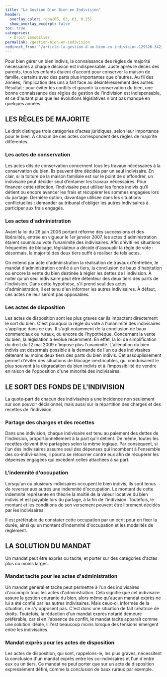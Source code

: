 ```yaml
---
title: "La Gestion D'un Bien en Indivision"
header:
  overlay_color: rgba(65, 63, 63, 0.25)
  show_overlay_excerpt: false
toc: true
categories:
  - Droit immobilier
permalink: /gestion-bien-en-indivision  
redirect_from: "/article-la-gestion-d-un-bien-en-indivision.129526.3423.html"
---
```

Pour bien gérer un bien indivis, la connaissance des règles de majorité nécessaires à chaque décision est indispensable.
Juste après le décès des parents, tous les enfants étaient d'accord pour conserver la maison de famille, certains avec des parts plus importantes que d'autres. Au fil des années, l'implication des uns a fait face au désintéressement des autres. Résultat : pour éviter les conflits et garantir la conservation du bien, une bonne connaissance des règles de gestion de l'indivision est indispensable, et ce d'autant plus que les évolutions législatives n'ont pas manqué en quelques années.
## LES RÈGLES DE MAJORITE
Le droit distingue trois catégories d'actes juridiques, selon leur importance pour le bien. À chacun de ces actes correspondent des règles de majorité différentes.
### Les actes de conservation
Les actes dits de conservation concernent tous les travaux nécessaires à la conservation du bien. Ils peuvent être décidés par un seul indivisaire. En clair, si la toiture de la maison familiale est sur le point de s'effondrer, un indivisaire peut décider seul d'entamer les travaux nécessaires. Pour financer cette réfection, l'indivisaire peut utiliser les fonds indivis qu'il détient ou encore avancer les frais et récupérer les sommes engagées lors du partage. Dernière option, davantage utilisée dans les situations conflictuelles : demander au tribunal d'obliger les autres indivisaires à participer aux frais engagés.
### Les actes d'administration
Avant la loi du 26 juin 2006 portant réforme des successions et des libéralités, entrée en vigueur le 1er janvier 2007, les actes d'administration étaient soumis au vote l'unanimité des indivisaires. Afin d'éviti les situations fréquentes de blocage, législateur a décidé d'assouplir la règle de vote : désormais, la majorité des deux tiers suffit à réaliser de tels actes.

On entend par acte d'administration la réalisation de travaux d'entretien, le mandat d'administration confié à un tiers, la conclusion de baux d'habitation ou encore la vente du bien destinée à régler les dettes de l'indivision. À noter qu'un seul indivisaire peut être détenteur des deux tiers des parts de l'indivision. Dans cette hypothèse, s'il prend seul des actes d'administration, il est tenu d'en informer les autres indivisaires. À défaut, ces actes ne leur seront pas opposables.
### Les actes de disposition
Les actes de disposition sont les plus graves car ils impactent directement le sort du bien. C'est pourquoi la règle du vote à l'unanimité des indivisaires s'applique dans ce cas. Il s'agit notamment de la conclusion de baux commerciaux ou ruraux, ou encore de l'hypothèque. Concernant la vente du bien, la législation a évolué récemment. En effet, la loi de simplification du droit du 12 mai 2009 n'impose plus l'unanimité. L'aliénation du bien indivis est désormais possible à la demande de l'un ou des indivisaires détenant au moins deux tiers des parts du bien indivis. Cet assouplissement permet d'éviter des situations de blocage inextricables, qui conduisaient le plus souvent à la dégradation du bien indivis et à l'impossibilité de vendre en raison de l'opposition d'une minorité des indivisaires.
## LE SORT DES FONDS DE L'INDIVISION
La quote-part de chacun des indivisaires a une incidence non seulement sur son pouvoir décisionnel, mais aussi sur la répartition des charges et des recettes de l'indivision.
### Partage des charges et des recettes
Dans une indivision, chaque indivisaire est tenu au paiement des dettes de l'indivision, proportionnellement à la part qu'il détient. De même, toutes les recettes doivent être partagées selon la même logique. Par conséquent, si l'un des indivisaires assume seul des dépenses qui incombent à l'ensemble des co-indivi-saires, il pourra se retourner contre eux afin de récupérer les dépenses engagées qui excèdent celles attachées à sa part.
### L'indemnité d'occupation 
Lorsqu'un ou plusieurs indivisaires occupent le bien indivis, ils sont tenus de reverser aux autres une indemnité d'occupation. Le montant de cette indemnité représente en théorie la moitié de la valeur locative du bien indivis et est payable lors du partage, à la fin de l'indivision. Toutefois, le montant et les conditions de son versement peuvent être librement décidés par les indivisaires.

Il est préférable de constater cette occupation par un écrit pour en fixer la durée, ainsi qu'un montant d'indemnité d'occupation et les modalités de règlement.  
## LA SOLUTION DU MANDAT
Un mandat peut être exprès ou tacite, et porter sur des catégories d'actes plus ou moins larges.
### Mandat tacite pour les actes d'administration
Un mandat général et tacite peut permettre à l'un des indivisaires d'accomplir tous les actes d'administration. Cela signifie que cet indivisaire assure la gestion courante du bien, alors même qu'aucun mandat exprès ne lui a été confié par les autres indivisaires. Mais ceux-ci, informés de la situation, ne s'y opposent pas. C'est donc une situation de fait créatrice de droits. Toutefois, la rédaction d'un mandat exprès notarié demeure préférable, car si en l'absence de conflit, le mandat tacite apparaît comme une solution idéale, il l'est beaucoup moins lorsque des tensions émergent entre les indivisaires.
### Mandat exprès pour les actes de disposition
Les actes de disposition, qui sont, rappelons-le, les plus graves, nécessitent la conclusion d'un mandat exprès entre les co-indivisaires et l'un d'entre eux ou un tiers. Ce mandat ne peut porter que sur un acte de disposition expressément défini, comme la conclusion de baux ruraux par exemple.
